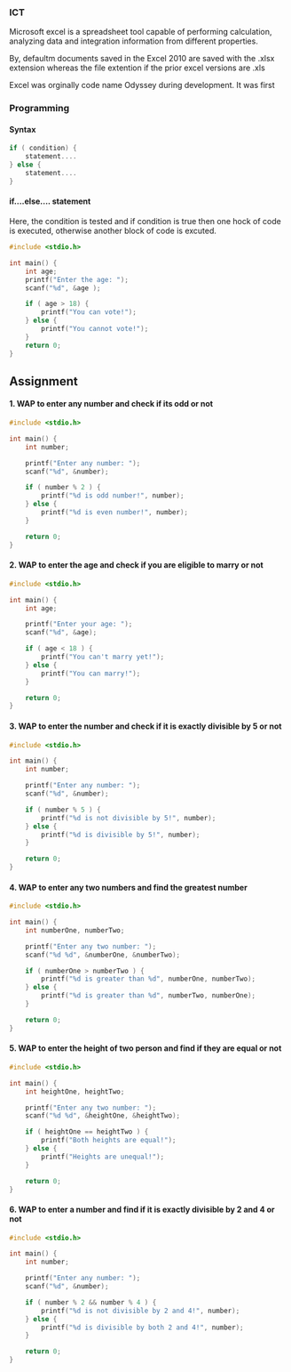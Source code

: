 ### ICT

Microsoft excel is a spreadsheet tool capable of performing calculation, analyzing data and integration information from different properties.

By, defaultm documents saved in the Excel 2010 are saved with the .xlsx extension whereas the file extention if the prior excel versions are .xls

Excel was orginally code name Odyssey during development. It was first 

### Programming


#### Syntax

``` c 
if ( condition) {
    statement....
} else {
    statement....
}
```

#### if....else.... statement

Here, the condition is tested and if condition is true then one hock of code is executed, otherwise another block of code is excuted. 

```c 
#include <stdio.h>

int main() {
    int age;
    printf("Enter the age: ");
    scanf("%d", &age );

    if ( age > 18) {
        printf("You can vote!");
    } else {
        printf("You cannot vote!");
    }
    return 0;
}

```

## Assignment

#### 1. WAP to enter any number and check if its odd or not

```c 
#include <stdio.h>

int main() {
    int number;

    printf("Enter any number: ");
    scanf("%d", &number);

    if ( number % 2 ) {
        printf("%d is odd number!", number);
    } else {
        printf("%d is even number!", number);
    }

    return 0;
}
```

#### 2. WAP to enter the age and check if you are eligible to marry or not

```c 
#include <stdio.h>

int main() {
    int age;

    printf("Enter your age: ");
    scanf("%d", &age);

    if ( age < 18 ) {
        printf("You can't marry yet!");
    } else {
        printf("You can marry!");
    }

    return 0;
}
```

#### 3. WAP to enter the number and check if it is exactly divisible by 5 or not

```c 
#include <stdio.h>

int main() {
    int number;

    printf("Enter any number: ");
    scanf("%d", &number);

    if ( number % 5 ) {
        printf("%d is not divisible by 5!", number);
    } else {
        printf("%d is divisible by 5!", number);
    }

    return 0;
}
```

#### 4. WAP to enter any two numbers and find the greatest number

```c
#include <stdio.h>

int main() {
    int numberOne, numberTwo;

    printf("Enter any two number: ");
    scanf("%d %d", &numberOne, &numberTwo);

    if ( numberOne > numberTwo ) {
        printf("%d is greater than %d", numberOne, numberTwo);
    } else {
        printf("%d is greater than %d", numberTwo, numberOne);
    }

    return 0;
}
```

#### 5. WAP to enter the height of two person and find if they are equal or not

```c
#include <stdio.h>

int main() {
    int heightOne, heightTwo;

    printf("Enter any two number: ");
    scanf("%d %d", &heightOne, &heightTwo);

    if ( heightOne == heightTwo ) {
        printf("Both heights are equal!");
    } else {
        printf("Heights are unequal!");
    }

    return 0;
}
```

#### 6. WAP to enter a number and find if it is exactly divisible by 2 and 4 or not

```c
#include <stdio.h>

int main() {
    int number;

    printf("Enter any number: ");
    scanf("%d", &number);

    if ( number % 2 && number % 4 ) {
        printf("%d is not divisible by 2 and 4!", number);
    } else {
        printf("%d is divisible by both 2 and 4!", number);
    }

    return 0;
}
```

